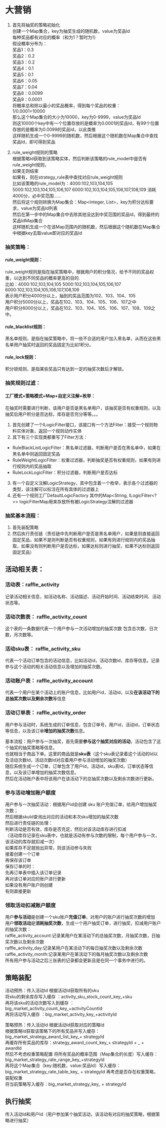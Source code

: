 # 大营销

1. 首先将抽奖的策略初始化  
创建一个Map集合，key为抽奖生成的随机数，value为奖品Id  
每种奖品都有对应的概率（和为1？暂时为1）  
假设概率分布为：  
奖品1：0.3  
奖品2：0.2   
奖品3：0.2  
奖品4：0.1  
奖品5：0.1  
奖品6：0.05  
奖品7：0.04  
奖品8：0.0099  
奖品9：0.0001   
将概率总和除以最小的奖品概率，得到每个奖品的权重：  
1/0.0001=10000  
那么这个Map集合的大小为10000，key为0-9999，value为奖品Id  
则这10000个key中有一个位置存放的是概率为0.0001的奖品Id，有99个位置存放的是概率为0.0099的奖品Id，以此类推  
这样随机生成一个0-9999的随机数，然后根据这个随机数在Map集合中查找奖品Id，即可得到奖品  

2. rule_weight规则的策略  
根据策略Id获取到该策略实体，然后判断该策略的rule_model中是否有rule_weight规则，  
如果无则结束   
如果有，则在strategy_rule表中查找对应rule_weight规则   
比如该策略的rule_model为：4000:102,103,104,105 5000:102,103,104,105,106,107 6000:102,103,104,105,106,107,108,109
消耗4000分，必中奖范围......  
然后将这个规则转换为Map集合：Map<Integer, List<Integer>>，key为积分达标要求，value为奖品Id列表  
然后在第一步中的Map集合中去除其他没达到中奖范围的奖品Id，得到最终的奖品IdMap集合  
这样随机生成一个在该Map范围内的随机数，然后根据这个随机数在Map集合中根据key去取value即对应的奖品Id  

### 抽奖策略：

#### rule_weight规则：

rule_weight规则是指在抽奖策略中，根据用户的积分情况，给予不同的奖品权重，以达到不同奖品的概率更高的目的.  
比如：4000:102,103,104,105 5000:102,103,104,105,106,107 6000:102,103,104,105,106,107,108,109  
表示用户积分4000分以上，抽到的奖品范围为102、103、104、105   
用户积分5000分以上，奖品在102、103、104、105、106、107之中   
用户积分6000分以上，奖品在102、103、104、105、106、107、108、109之中。  

#### rule_blacklist规则：

黑名单规则，是指在抽奖策略中，将一些不合适的用户加入黑名单，从而在这些黑名单用户抽奖时返回的奖品固定为比如1积分。   

#### rule_lock规则：

积分锁规则，是指某些奖品只有达到一定的抽奖次数后才解锁。

### 抽奖规则过滤：

#### 工厂模式+策略模式+Map+自定义注解+枚举：

在抽奖时需要进行判断，该用户是否是黑名单用户，该抽奖是否有权重规则，以及抽奖后用户积分是否达标，库存是否充分等等。。。
1. 首先创建了一个ILogicFilter接口，该接口有一个方法Filter：接受一个规则物料实体对象，返回一个规则动作实体
2. 其下有三个实现类都重写了Filter方法：
 - RuleBlackListLogicFilter：黑名单过滤器，判断用户是否在黑名单中，如果在黑名单中则返回固定奖品
 - RuleWeightLogicFilter：权重过滤器，判断抽奖是否有权重规则，如果有则进行规则内的奖品抽取
 - RuleLockLogicFilter：积分过滤器，判断用户是否达标
3. 有一个自定义注解LogicStrategy，其中包含着一个枚举，表示各个过滤器的类型，该注解可以标注在所有具体的过滤器上
4. 还有一个规则工厂DefaultLogicFactory 其中的Map<String, ILogicFilter<?>> logicFilterMap用来存放所有被LogicStrategy注解的过滤器


### 抽奖基本流程：
1. 首先装配策略
2. 然后执行责任链（责任链中先判断用户是否是黑名单用户，如果是则直接返回固定奖品，如果不是则判断是否有权重规则，如果有则进行规则内的奖品抽取，如果没有则判断用户是否达标，如果达标则进行抽奖，如果不达标则返回固定奖品）

## 活动相关表：  

### 活动表：raffle_activity  
记录活动相关信息，如活动名称、活动描述、活动开始时间、活动结束时间、活动状态等。  

### 活动次数表： raffle_activity_count  
这个表的一条数据代表一个用户参与一次活动增加的抽奖次数 包含总次数，日次数，月次数等。   

### 活动sku表： raffle_activity_sku  
代表一个活动订单包含的活动信息，比如活动id，活动次数id，库存等信息。记录参与这个活动的相关活动信息以及增加的抽奖次数。    

### 活动账户表： raffle_activity_account  
代表一个用户在某个活动上的账户信息，比如用户id，活动id，以及**在该活动下的总抽奖次数以及剩余次数**等信息  

### 活动订单表： raffle_activity_order  
用户参与活动时，系统生成的订单信息，包含订单号，用户id，活动id，订单状态等信息，以及该订单**增加的抽奖次数**信息。  

基本流程：用户参与一次抽奖，首先需要**参与这个抽奖对应的活动**，活动包含了这个抽奖的抽奖策略等信息，  
也就相当于商品下单。这里的商品就是**sku表**（这个sku表记录着这个活动的Id以及活动次数Id，活动次数Id对应着用户参与活动增加的抽奖次数）  
随后系统生成一个订单，订单包含了用户id，活动id，sku表Id，订单状态等信息，以及该订单增加的抽奖次数信息。  
然后在活动账户表中将该用户在该活动下的总抽奖次数以及剩余次数进行更新。  

### 参与活动增加账户额度
用户参与一次抽奖活动：根据用户id会创建 sku 账户充值订单，给用户增加抽奖次数；  
然后根据skuId查询出对应的活动和本次sku增加的抽奖次数  
然后进行责任链的处理：  
判断活动是否有效，库存是否充足，然后对该活动库存进行扣减  
（活动库存记录在sku表中，也就是活动有参与次数的限制，每个用户参与一次，该活动的库存就扣减一次）  
如果库存不足就抛出异常，则该活动参与失败   
接着创建一个订单  
再保存该订单  
保存订单的时：  
先再订单表中插入该订单记录  
再对该订单对应的账户进行更新  
如果没有用户账户则创建  
有则直接更新  

### 领取活动扣减账户额度
用户**参与活动**是创建一个sku账户**充值订单**，对用户的账户进行抽奖次数的增加  
用户**领取活动**是**消耗抽奖次数**，生成一个用户抽奖订单，进行抽奖，扣减用户账户的抽奖次数：  
raffle_activity_account:记录某用户在某活动下的总抽奖次数，月抽奖次数，日抽奖次数以及剩余次数  
raffle_activity_day:记录某用户在某活动下的每日抽奖次数以及剩余次数   
raffle_activity_month:记录某用户在某活动下的每月抽奖次数以及剩余次数   
所有用户参与活动之后三张表的记录都会更新且是在同一个事务中进行的。    


## 策略装配
活动预热：传入活动Id
根据活动Id获取所有的sku  
将sku的剩余库存写入缓存 ：activity_sku_stock_count_key_+sku  
再将该sku的活动次数写入到缓存 ：big_market_activity_count_key_+activityCountId  
再将活动写入缓存 ：big_market_activity_key_+activityId  


策略预热：传入活动Id
根据活动Id获取对应的策略Id  
根据策略Id获取该策略下的所有奖品并写入缓存：big_market_strategy_award_list_key_+ strategyId  
再缓存所有奖品的库存：strategy_award_count_key_+ strategyId + _ + awardId  
然后不考虑权重策略配置 将所有奖品的概率范围（Map集合的长度）写入缓存：big_market_strategy_rate_range_key_+strategyId  
再将这个Map集合（key:随机数，value:奖品Id）写入缓存：big_market_strategy_rate_table_key_ + strategyId
再考虑是否存在权重策略，装配权重  
将当前策略写入缓存：big_market_strategy_key_ + strategyId   


## 执行抽奖
传入活动Id和用户Id（用户参加某个抽奖活动，该活动有对应的抽奖策略，根据策略进行抽奖） 
